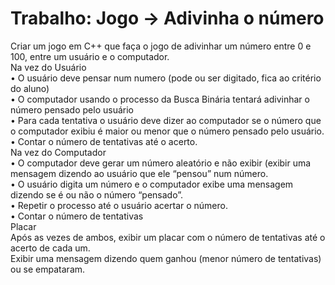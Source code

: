 # Trabalho: Jogo → Adivinha o número<br/>
Criar um jogo em C++ que faça o jogo de adivinhar um número entre 0 e 100, entre
um usuário e o computador.<br/>
Na vez do Usuário<br/>
• O usuário deve pensar num numero (pode ou ser digitado, fica ao critério do aluno)<br/>
• O computador usando o processo da Busca Binária tentará adivinhar o número pensado
pelo usuário<br/>
• Para cada tentativa o usuário deve dizer ao computador se o número que o computador
exibiu é maior ou menor que o número pensado pelo usuário.<br/>
• Contar o número de tentativas até o acerto.<br/>
Na vez do Computador<br/>
• O computador deve gerar um número aleatório e não exibir (exibir uma mensagem
dizendo ao usuário que ele “pensou” num número.<br/>
• O usuário digita um número e o computador exibe uma mensagem dizendo se é ou não
o número “pensado”.<br/>
• Repetir o processo até o usuário acertar o número.<br/>
• Contar o número de tentativas<br/>
Placar<br/>
Após as vezes de ambos, exibir um placar com o número de tentativas até o acerto de cada um.<br/>
Exibir uma mensagem dizendo quem ganhou (menor número de tentativas) ou se empataram.<br/>

